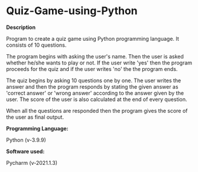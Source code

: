 # Quiz-Game-using-Python

**Description**

Program to create a quiz game using Python programming language. It consists of 10 questions. 

The program begins with asking the user's name. Then the user is asked whether he/she wants to play or not. If the user write 'yes' then the program proceeds for the quiz and if the user writes 'no' the the program ends. 

The quiz begins by asking 10 questions one by one. The user writes the answer and then the program responds by stating the given answer as 'correct answer' or 'wrong answer' according to the answer given by the user. The score of the user is also calculated at the end of every question.

When all the questions are responded then the program gives the score of the user as final output. 

**Programming Language:** 

Python (v-3.9.9)

**Software used:**

Pycharm (v-2021.1.3)

